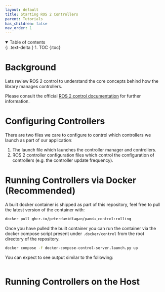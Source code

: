```yaml
---
layout: default
title: Starting ROS 2 Controllers
parent: Tutorials
has_children: false
nav_order: 1
---
```


<details open markdown="block">
  <summary>
    Table of contents
  </summary>
  {: .text-delta }
1. TOC
{:toc}
</details>

# Background

Lets review ROS 2 control to understand the core concepts behind how the library manages controllers.

Please consult the official [ROS 2 control documentation]() for further information.

# Configuring Controllers

There are two files we care to configure to control which controllers we launch as part of our application: 

1. The launch file which launches the controller manager and controllers.
2. ROS 2 controller configuration files which control the configuration of controllers (e.g. the controller update frequency).


# Running Controllers via Docker (Recommended)

A built docker container is shipped as part of this repository, feel free to pull the latest version of the container with:

```bash
docker pull ghcr.io/peterdavidfagan/panda_control:rolling
```

Once you have pulled the built container you can run the container via the docker compose script present under `.docker/control` from the root directory of the repository.

```bash
docker compose -f docker-compose-control-server.launch.py up
```

You can expect to see output similar to the following:

```
```

# Running Controllers on the Host

